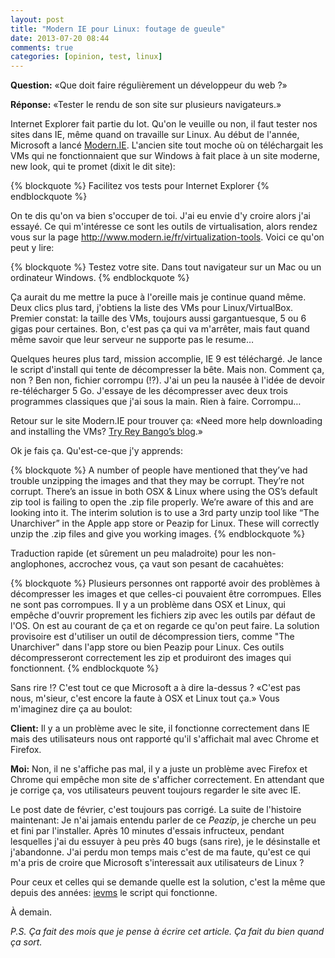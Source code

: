 ```yaml
---
layout: post
title: "Modern IE pour Linux: foutage de gueule"
date: 2013-07-20 08:44
comments: true
categories: [opinion, test, linux]
---
```


**Question:** «Que doit faire régulièrement un développeur du web ?»

**Réponse:** «Tester le rendu de son site sur plusieurs navigateurs.»

Internet Explorer fait partie du lot. Qu'on le veuille ou non, il faut
tester nos sites dans IE, même quand on travaille sur Linux.
Au début de l'année, Microsoft a lancé
[Modern.IE](http://www.modern.ie/fr). L'ancien site tout moche où on
téléchargait les VMs qui ne fonctionnaient que sur Windows à fait place
à un site moderne, new look, qui te
promet (dixit le dit site):

{% blockquote %}
Facilitez vos tests pour Internet Explorer
{% endblockquote %}

<!-- more -->

On te dis qu'on va bien s'occuper de toi. J'ai eu envie d'y croire alors
j'ai essayé. Ce qui m'intéresse ce sont les outils de virtualisation, alors
rendez vous sur la page http://www.modern.ie/fr/virtualization-tools. Voici
ce qu'on peut y lire:

{% blockquote %}
Testez votre site. Dans tout navigateur sur un Mac ou un ordinateur Windows.
{% endblockquote %}

Ça aurait du me mettre la puce à l'oreille mais je continue quand même.
Deux clics plus tard, j'obtiens la liste des VMs pour Linux/VirtualBox.
Premier constat: la taille des VMs, toujours aussi gargantuesque, 
5 ou 6 gigas pour certaines.
Bon, c'est pas ça qui va m'arrêter, mais faut quand même savoir que leur
serveur ne supporte pas le resume…

Quelques heures plus tard, mission accomplie, IE 9 est téléchargé. Je
lance le script d'install qui tente de décompresser la bête.
Mais non. Comment ça, non ? Ben non, fichier corrompu (!?). J'ai un peu la nausée à l'idée de devoir
re-télécharger 5 Go. J'essaye de les décompresser avec
deux trois programmes classiques que j'ai sous la main. Rien à faire.
Corrompu…

Retour sur le site Modern.IE pour trouver ça: «Need more help downloading and installing the VMs?
[Try Rey Bango’s blog](http://blog.reybango.com/2013/02/04/making-internet-explorer-testing-easier-with-new-ie-vms/).»

Ok je fais ça. Qu'est-ce-que j'y apprends:


{% blockquote %}
A number of people have mentioned that they’ve had trouble unzipping the
images and that they may be corrupt. They’re not corrupt. There’s an issue in
both OSX & Linux where using the OS’s default zip tool is failing to open the
.zip file properly. We’re aware of this and are looking into it. The interim
solution is to use a 3rd party unzip tool like “The Unarchiver” in the Apple
app store or Peazip for Linux. These will correctly unzip the .zip files and
give you working images.
{% endblockquote %}

Traduction rapide (et sûrement un peu maladroite) pour les non-anglophones, accrochez vous, ça vaut son
pesant de cacahuètes:

{% blockquote %}
Plusieurs personnes ont rapporté avoir des problèmes à décompresser les images
et que celles-ci pouvaient être corrompues. Elles ne sont pas corrompues. Il y
a un problème dans OSX et Linux, qui empêche d'ouvrir proprement les fichiers
zip avec les outils par défaut de l'OS. On est au courant de ça et on regarde
ce qu'on peut faire. La solution provisoire est d'utiliser un outil de
décompression tiers, comme "The Unarchiver" dans l'app store ou bien Peazip
pour Linux. Ces outils décompresseront correctement les zip et produiront des
images qui fonctionnent.
{% endblockquote %}

Sans rire !? C'est tout ce que Microsoft a à dire la-dessus ? «C'est pas
nous, m'sieur, c'est encore la faute à OSX et Linux tout ça.»
Vous m'imaginez dire ça au boulot:

  **Client:** Il y a un problème avec le site, il fonctionne correctement dans
IE mais des utilisateurs nous ont rapporté qu'il s'affichait mal avec
Chrome et Firefox.

  **Moi:** Non, il ne s'affiche pas mal, il y a juste un problème avec Firefox et Chrome
qui empêche mon site de s'afficher correctement. En attendant que je corrige
ça, vos utilisateurs peuvent toujours regarder le site avec IE.

Le post date de février, c'est toujours pas corrigé. La suite de l'histoire
maintenant: Je n'ai jamais entendu
parler de ce *Peazip*, je cherche un peu et fini par l'installer. Après 10
minutes d'essais infructeux, pendant lesquelles j'ai du essuyer à peu près
40 bugs (sans rire), je le désinstalle et j'abandonne.
J'ai perdu
mon temps mais c'est de ma faute, qu'est ce qui m'a pris de croire
que Microsoft s'interessait aux utilisateurs de Linux ?

Pour ceux et celles qui se demande quelle est la solution, c'est la même que depuis
des années: [ievms](https://github.com/xdissent/ievms) le script qui fonctionne.

À demain.

*P.S. Ça fait des mois que je pense à écrire cet article. Ça fait du bien
quand ça sort.*

